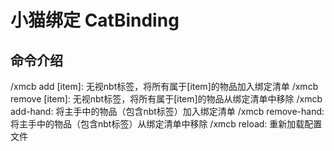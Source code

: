 # 小猫绑定 CatBinding

## 命令介绍

/xmcb add [item]: 无视nbt标签，将所有属于[item]的物品加入绑定清单
/xmcb remove [item]: 无视nbt标签，将所有属于[item]的物品从绑定清单中移除
/xmcb add-hand: 将主手中的物品（包含nbt标签）加入绑定清单
/xmcb remove-hand: 将主手中的物品（包含nbt标签）从绑定清单中移除
/xmcb reload: 重新加载配置文件